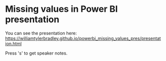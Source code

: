 # Missing values in Power BI presentation
You can see the presentation here: https://williamtylerbradley.github.io/powerbi_missing_values_pres/presentation.html

Press 's' to get speaker notes.